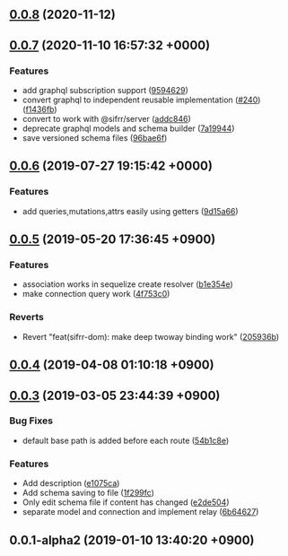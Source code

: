 ## [0.0.8](https://github.com/sifrr/sifrr/compare/v0.0.7...v0.0.8) (2020-11-12)



## [0.0.7](https://github.com/sifrr/sifrr/compare/v0.0.6...v0.0.7) (2020-11-10 16:57:32 +0000)


### Features

* add graphql subscription support ([9594629](https://github.com/sifrr/sifrr/commit/9594629d9ea8c978ebdc9f90009e893b8e093dc5))
* convert graphql to independent reusable implementation ([#240](https://github.com/sifrr/sifrr/issues/240)) ([f1436fb](https://github.com/sifrr/sifrr/commit/f1436fb2ae55015a1f546d6f75351f1914a6bb04))
* convert to work with @sifrr/server ([addc846](https://github.com/sifrr/sifrr/commit/addc8467907a453e7470a1c7d131b24de578e3df))
* deprecate graphql models and schema builder ([7a19944](https://github.com/sifrr/sifrr/commit/7a19944b5eab3be45425cbe8e35a9066c19bc391))
* save versioned schema files ([96bae6f](https://github.com/sifrr/sifrr/commit/96bae6f7d3f03107313e02c67ae5f1258c9450c3))



## [0.0.6](https://github.com/sifrr/sifrr/compare/v0.0.5...v0.0.6) (2019-07-27 19:15:42 +0000)


### Features

* add queries,mutations,attrs easily using getters ([9d15a66](https://github.com/sifrr/sifrr/commit/9d15a66d14b81e55271dfaf639ed105c2cb6e652))



## [0.0.5](https://github.com/sifrr/sifrr/compare/v0.0.4...v0.0.5) (2019-05-20 17:36:45 +0900)


### Features

* association works in sequelize create resolver ([b1e354e](https://github.com/sifrr/sifrr/commit/b1e354e71199f7430f147706791457e050f3bb72))
* make connection query work ([4f753c0](https://github.com/sifrr/sifrr/commit/4f753c0227c5724c92c2a0a2017d2089ab48ba4b))


### Reverts

* Revert "feat(sifrr-dom): make deep twoway binding work" ([205936b](https://github.com/sifrr/sifrr/commit/205936bd4bae1b715867c126885ea145a4ffb1cf))



## [0.0.4](https://github.com/sifrr/sifrr/compare/v0.0.3...v0.0.4) (2019-04-08 01:10:18 +0900)



## [0.0.3](https://github.com/sifrr/sifrr/compare/v0.0.1-alpha2...v0.0.3) (2019-03-05 23:44:39 +0900)


### Bug Fixes

* default base path is added before each route ([54b1c8e](https://github.com/sifrr/sifrr/commit/54b1c8e5b4f6d91fbe922cd3383288c80ccaab0d))


### Features

* Add description ([e1075ca](https://github.com/sifrr/sifrr/commit/e1075ca63101236b910a456e8bea4523700a1478))
* Add schema saving to file ([1f299fc](https://github.com/sifrr/sifrr/commit/1f299fc4ac7aa65719c6c9af01d6abe3bd1f2240))
* Only edit schema file if content has changed ([e2de504](https://github.com/sifrr/sifrr/commit/e2de504e685aedf6ddfa9756c71b1eba876c528b))
* separate model and connection and implement relay ([6b64627](https://github.com/sifrr/sifrr/commit/6b64627c6bce3645ce752367cd3f6414af20f798))



## 0.0.1-alpha2 (2019-01-10 13:40:20 +0900)



